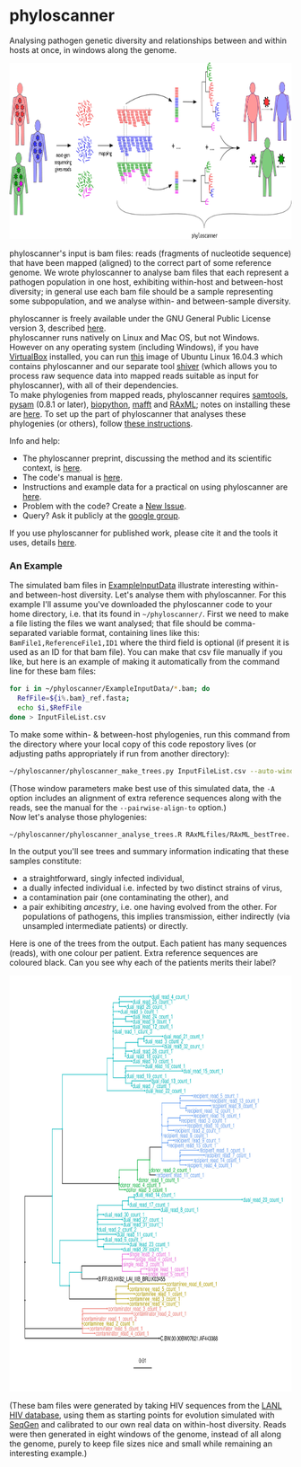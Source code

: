 # phyloscanner
Analysing pathogen genetic diversity and relationships between and within hosts at once, in windows along the genome.  

<p align="center"><img src="InfoAndInputs/PhyloscannerDiagram_big4.jpg" alt="Phyloscanner" width="820", height="314"/></p>

phyloscanner's input is bam files: reads (fragments of nucleotide sequence) that have been mapped (aligned) to the correct part of some reference genome.
We wrote phyloscanner to analyse bam files that each represent a pathogen population in one host, exhibiting within-host and between-host diversity; in general use each bam file should be a sample representing some subpopulation, and we analyse within- and between-sample diversity.  

phyloscanner is freely available under the GNU General Public License version 3, described [here](LICENSE).  
phyloscanner runs natively on Linux and Mac OS, but not Windows.
However on any operating system (including Windows), if you have [VirtualBox](https://www.virtualbox.org/wiki/Downloads) installed, you can run [this](https://www.dropbox.com/sh/j3pmmunhxlc7g1w/AABddPfc5dN9oVnP9vQfAZOta?dl=0) image of Ubuntu Linux 16.04.3 which contains phyloscanner and our separate tool [shiver](https://github.com/ChrisHIV/shiver) (which allows you to process raw sequence data into mapped reads suitable as input for phyloscanner), with all of their dependencies.  
To make phylogenies from mapped reads, phyloscanner requires [samtools](http://www.htslib.org/), [pysam](https://github.com/pysam-developers/pysam) (0.8.1 or later), [biopython](http://biopython.org/wiki/Download), [mafft](http://mafft.cbrc.jp/alignment/software/) and [RAxML](http://sco.h-its.org/exelixis/web/software/raxml/index.html); notes on installing these are [here](InfoAndInputs/InstallationNotesForMakingTrees.sh).
To set up the part of phyloscanner that analyses these phylogenies (or others), follow [these instructions](InfoAndInputs/InstallationNotesForAnalysingTrees.sh). 

Info and help:
* The phyloscanner preprint, discussing the method and its scientific context, is [here](http://www.biorxiv.org/content/early/2017/06/30/157768).  
* The code's manual is [here](InfoAndInputs/PhyloscannerManual.pdf).  
* Instructions and example data for a practical on using phyloscanner are [here](https://tinyurl.com/PhyloscannerPractical).
* Problem with the code? Create a [New Issue](https://github.com/BDI-pathogens/phyloscanner/issues).  
* Query? Ask it publicly at the [google group](https://groups.google.com/forum/#!forum/phyloscanner-users).  

If you use phyloscanner for published work, please cite it and the tools it uses, details [here](InfoAndInputs/CitationDetails.bib).  

### An Example

The simulated bam files in [ExampleInputData](ExampleInputData) illustrate interesting within- and between-host diversity.
Let's analyse them with phyloscanner.
For this example I'll assume you've downloaded the phyloscanner code to your home directory, i.e. that its found in `~/phyloscanner/`.
First we need to make a file listing the files we want analysed; that file should be comma-separated variable format, containing lines like this: `BamFile1,ReferenceFile1,ID1` where the third field is optional (if present it is used as an ID for that bam file).
You can make that csv file manually if you like, but here is an example of making it automatically from the command line for these bam files:
```bash
for i in ~/phyloscanner/ExampleInputData/*.bam; do
  RefFile=${i%.bam}_ref.fasta;
  echo $i,$RefFile
done > InputFileList.csv
```
To make some within- & between-host phylogenies, run this command from the directory where your local copy of this code repostory lives (or adjusting paths appropriately if run from another directory):
```bash
~/phyloscanner/phyloscanner_make_trees.py InputFileList.csv --auto-window-params 300,-700,1000,8300 --alignment-of-other-refs ~/phyloscanner/InfoAndInputs/2refs_HXB2_C.BW.fasta --pairwise-align-to B.FR.83.HXB2_LAI_IIIB_BRU.K03455 
```
(Those window parameters make best use of this simulated data, the `-A` option includes an alignment of extra reference sequences along with the reads, see the manual for the `--pairwise-align-to` option.)  
Now let's analyse those phylogenies:
```bash
~/phyloscanner/phyloscanner_analyse_trees.R RAxMLfiles/RAxML_bestTree. MyOutput s,20 --outgroupName C.BW.00.00BW07621.AF443088 --multifurcationThreshold g
```
In the output you'll see trees and summary information indicating that these samples constitute:
* a straightforward, singly infected individual, 
* a dually infected individual i.e. infected by two distinct strains of virus,
* a contamination pair (one contaminating the other), and
* a pair exhibiting *ancestry*, i.e. one having evolved from the other. For populations of pathogens, this implies transmission, either indirectly (via unsampled intermediate patients) or directly.

Here is one of the trees from the output.
Each patient has many sequences (reads), with one colour per patient.
Extra reference sequences are coloured black.
Can you see why each of the patients merits their label?

<p align="center"><img src="InfoAndInputs/ProcessedTree_MyOutput_InWindow_4000_to_4300.jpg" alt="ExampleTree" width="800", height="741"/></p>

(These bam files were generated by taking HIV sequences from the [LANL HIV database](https://www.hiv.lanl.gov/content/sequence/NEWALIGN/align.html), using them as starting points for  evolution simulated with [SeqGen](https://github.com/rambaut/Seq-Gen) and calibrated to our own real data on within-host diversity.
Reads were then generated in eight windows of the genome, instead of all along the genome, purely to keep file sizes nice and small while remaining an interesting example.)
